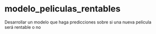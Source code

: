 # modelo_peliculas_rentables
Desarrollar un modelo que haga predicciones sobre si una nueva película será rentable o no
